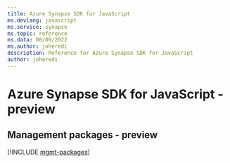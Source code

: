 ```yaml
---
title: Azure Synapse SDK for JavaScript
ms.devlang: javascript
ms.service: synapse
ms.topic: reference
ms.data: 08/09/2022
ms.author: joheredi
description: Reference for Azure Synapse SDK for JavaScript
author: joheredi
---
```

# Azure Synapse SDK for JavaScript - preview

## Management packages - preview
[!INCLUDE [mgmt-packages](synapse-mgmt-index.md)]
